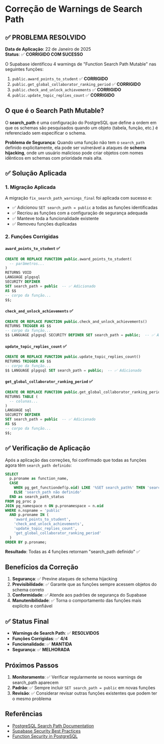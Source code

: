 # Correção de Warnings de Search Path

## ✅ PROBLEMA RESOLVIDO

**Data de Aplicação**: 22 de Janeiro de 2025  
**Status**: ✅ **CORRIGIDO COM SUCESSO**

O Supabase identificou 4 warnings de "Function Search Path Mutable" nas seguintes funções:

1. `public.award_points_to_student` ✅ **CORRIGIDO**
2. `public.get_global_collaborator_ranking_period` ✅ **CORRIGIDO**
3. `public.check_and_unlock_achievements` ✅ **CORRIGIDO**
4. `public.update_topic_replies_count` ✅ **CORRIGIDO**

## O que é o Search Path Mutable?

O **search_path** é uma configuração do PostgreSQL que define a ordem em que os schemas são pesquisados quando um objeto (tabela, função, etc.) é referenciado sem especificar o schema.

**Problema de Segurança**: Quando uma função não tem o `search_path` definido explicitamente, ela pode ser vulnerável a ataques de **schema hijacking**, onde um usuário malicioso pode criar objetos com nomes idênticos em schemas com prioridade mais alta.

## ✅ Solução Aplicada

### 1. Migração Aplicada

A migração `fix_search_path_warnings_final` foi aplicada com sucesso e:

- ✅ Adicionou `SET search_path = public` a todas as funções identificadas
- ✅ Recriou as funções com a configuração de segurança adequada
- ✅ Manteve toda a funcionalidade existente
- ✅ Removeu funções duplicadas

### 2. Funções Corrigidas

#### `award_points_to_student` ✅
```sql
CREATE OR REPLACE FUNCTION public.award_points_to_student(
  -- parâmetros...
)
RETURNS VOID
LANGUAGE plpgsql
SECURITY DEFINER
SET search_path = public  -- ✅ Adicionado
AS $$
-- corpo da função...
$$;
```

#### `check_and_unlock_achievements` ✅
```sql
CREATE OR REPLACE FUNCTION public.check_and_unlock_achievements()
RETURNS TRIGGER AS $$
-- corpo da função...
$$ LANGUAGE plpgsql SECURITY DEFINER SET search_path = public;  -- ✅ Adicionado
```

#### `update_topic_replies_count` ✅
```sql
CREATE OR REPLACE FUNCTION public.update_topic_replies_count()
RETURNS TRIGGER AS $$
-- corpo da função...
$$ LANGUAGE plpgsql SET search_path = public;  -- ✅ Adicionado
```

#### `get_global_collaborator_ranking_period` ✅
```sql
CREATE OR REPLACE FUNCTION public.get_global_collaborator_ranking_period()
RETURNS TABLE (
  -- colunas...
)
LANGUAGE sql
SECURITY DEFINER
SET search_path = public  -- ✅ Adicionado
AS $$
-- corpo da função...
$$;
```

## ✅ Verificação de Aplicação

Após a aplicação das correções, foi confirmado que todas as funções agora têm `search_path definido`:

```sql
SELECT 
  p.proname as function_name,
  CASE 
    WHEN pg_get_functiondef(p.oid) LIKE '%SET search_path%' THEN 'search_path definido'
    ELSE 'search_path não definido'
  END as search_path_status
FROM pg_proc p
JOIN pg_namespace n ON p.pronamespace = n.oid
WHERE n.nspname = 'public'
  AND p.proname IN (
    'award_points_to_student',
    'check_and_unlock_achievements', 
    'update_topic_replies_count',
    'get_global_collaborator_ranking_period'
  )
ORDER BY p.proname;
```

**Resultado**: Todas as 4 funções retornam "search_path definido" ✅

## Benefícios da Correção

1. **Segurança**: ✅ Previne ataques de schema hijacking
2. **Previsibilidade**: ✅ Garante que as funções sempre acessem objetos do schema correto
3. **Conformidade**: ✅ Atende aos padrões de segurança do Supabase
4. **Manutenibilidade**: ✅ Torna o comportamento das funções mais explícito e confiável

## ✅ Status Final

- **Warnings de Search Path**: ✅ **RESOLVIDOS**
- **Funções Corrigidas**: ✅ **4/4**
- **Funcionalidade**: ✅ **MANTIDA**
- **Segurança**: ✅ **MELHORADA**

## Próximos Passos

1. **Monitoramento**: ✅ Verificar regularmente se novos warnings de search_path aparecem
2. **Padrão**: ✅ Sempre incluir `SET search_path = public` em novas funções
3. **Revisão**: ✅ Considerar revisar outras funções existentes que podem ter o mesmo problema

## Referências

- [PostgreSQL Search Path Documentation](https://www.postgresql.org/docs/current/ddl-schemas.html#DDL-SCHEMAS-PATH)
- [Supabase Security Best Practices](https://supabase.com/docs/guides/security)
- [Function Security in PostgreSQL](https://www.postgresql.org/docs/current/sql-createfunction.html) 